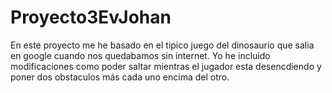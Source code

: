 # Proyecto3EvJohan
En este proyecto me he basado en el tipico juego del dinosaurio que salia en google cuando nos quedabamos sin internet.
Yo he incluido modificaciones como poder saltar mientras el jugador esta desencdiendo y poner dos obstaculos más cada uno encima del otro.
